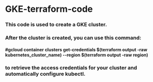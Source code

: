 # GKE-terraform-code
### This code is used to create a GKE cluster.
### After the cluster is created, you can use this command: 
#### #gcloud container clusters get-credentials $(terraform output -raw kubernetes_cluster_name) --region $(terraform output -raw region) 
### to retrieve the access credentials for your cluster and automatically configure kubectl.
